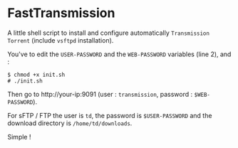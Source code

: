 # FastTransmission

A little shell script to install and configure automatically `Transmission Torrent` (include `vsftpd` installation).

You've to edit the `USER-PASSWORD` and the `WEB-PASSWORD` variables (line 2), and : 

```
$ chmod +x init.sh
# ./init.sh
```

Then go to http://your-ip:9091 (user : `transmission`, password : `$WEB-PASSWORD`). 

For sFTP / FTP the user is `td`, the password is `$USER-PASSWORD` and the download directory is `/home/td/downloads`. 

Simple !
